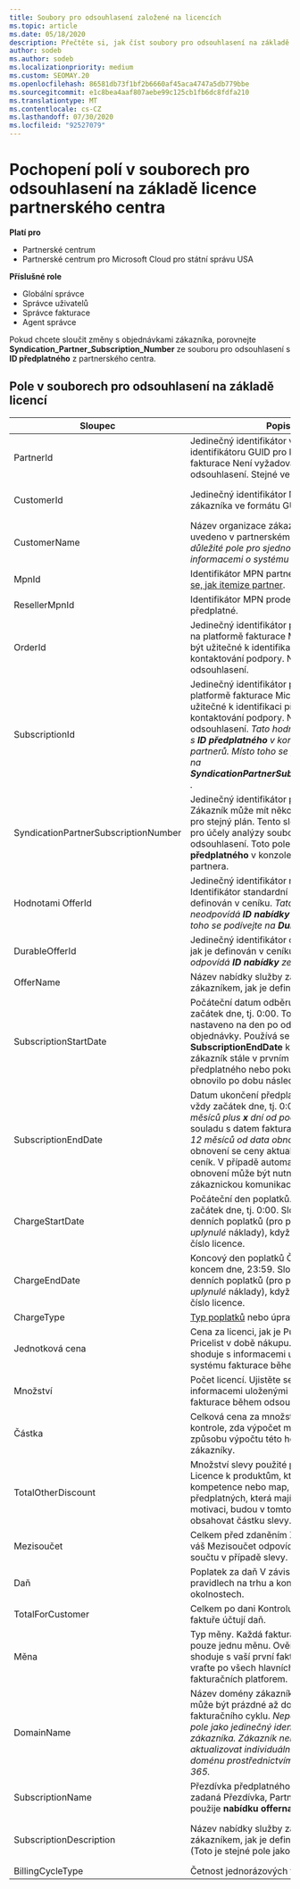 ```yaml
---
title: Soubory pro odsouhlasení založené na licencích
ms.topic: article
ms.date: 05/18/2020
description: Přečtěte si, jak číst soubory pro odsouhlasení na základě licencí v partnerském centru. Tento článek vysvětluje význam jednotlivých polí v souboru rekognoskaci založeném na licencích.
author: sodeb
ms.author: sodeb
ms.localizationpriority: medium
ms.custom: SEOMAY.20
ms.openlocfilehash: 86581db73f1bf2b6660af45aca4747a5db779bbe
ms.sourcegitcommit: e1c8bea4aaf807aebe99c125cb1fb6dc8fdfa210
ms.translationtype: MT
ms.contentlocale: cs-CZ
ms.lasthandoff: 07/30/2020
ms.locfileid: "92527079"
---
```

# <a name="understand-the-fields-in-partner-center-license-based-reconciliation-files"></a>Pochopení polí v souborech pro odsouhlasení na základě licence partnerského centra

**Platí pro**

- Partnerské centrum
- Partnerské centrum pro Microsoft Cloud pro státní správu USA

**Příslušné role**
- Globální správce
- Správce uživatelů
- Správce fakturace
- Agent správce

Pokud chcete sloučit změny s objednávkami zákazníka, porovnejte **Syndication_Partner_Subscription_Number** ze souboru pro odsouhlasení s **ID předplatného** z partnerského centra.

## <a name="fields-in-license-based-reconciliation-files"></a>Pole v souborech pro odsouhlasení na základě licencí

| Sloupec | Popis | Ukázková hodnota |
| ------ | ----------- | ------------ |
| PartnerId | Jedinečný identifikátor ve formátu identifikátoru GUID pro konkrétní entitu fakturace Není vyžadováno pro odsouhlasení. Stejné ve všech řádcích. | *8ddd03642-test-test-test-46b58d356b4e* |
| CustomerId | Jedinečný identifikátor Microsoft pro zákazníka ve formátu GUID. | *12ABCD34-001A-BCD2-987C-3210ABCD5678* |
| CustomerName | Název organizace zákazníka, jak je uvedeno v partnerském centru. *Velmi důležité pole pro sjednocení faktury s informacemi o systému* | *Test zákazníka A* |
| MpnId | Identifikátor MPN partnera CSP. Podívejte [se, jak itemize partner](use-the-reconciliation-files.md#itemize-reconciliation-files-by-partner). | *4390934* |
| ResellerMpnId | Identifikátor MPN prodejce záznamu pro předplatné.  |
| OrderId | Jedinečný identifikátor pro objednávku na platformě fakturace Microsoftu. Může být užitečné k identifikaci objednávky při kontaktování podpory. Nepoužívá se pro odsouhlasení. | *566890604832738111* |
| SubscriptionId | Jedinečný identifikátor předplatného na platformě fakturace Microsoftu Může být užitečné k identifikaci předplatného při kontaktování podpory. Nepoužívá se pro odsouhlasení. *Tato hodnota se neshoduje s **ID předplatného** v konzole pro správu partnerů. Místo toho se prosím podívejte na **SyndicationPartnerSubscriptionNumber** .* | *usCBMgAAAAAAAAIA* |
| SyndicationPartnerSubscriptionNumber | Jedinečný identifikátor předplatných. Zákazník může mít několik předplatných pro stejný plán. Tento sloupec je důležitý pro účely analýzy souborů pro odsouhlasení. Toto pole se mapuje na **ID předplatného** v konzole pro správu partnera. | *fb977ab5-test-test-test-24c8d9591708* |
| Hodnotami OfferId | Jedinečný identifikátor nabídky Identifikátor standardní nabídky, jak je definován v ceníku. *Tato hodnota neodpovídá **ID nabídky** ze ceníku. Místo toho se podívejte na **DurableOfferID** .* | *FE616D64-E9A8-40EF-843F-152E9BBEF3D1* |
| DurableOfferId | Jedinečný identifikátor odolné nabídky, jak je definován v ceníku. *Tato hodnota odpovídá **ID nabídky** ze ceníku.* | *1017D7F3-6D7F-4BFA-BDD8-79BC8F104E0C* |
| OfferName | Název nabídky služby zakoupené zákazníkem, jak je definováno v ceníku. | *Systém Microsoft Office 365 (plán E3)* |
| SubscriptionStartDate | Počáteční datum odběru Čas je vždy začátek dne, tj. 0:00. Toto pole je nastaveno na den po odeslání objednávky. Používá se ve spojení s **SubscriptionEndDate** k určení: Pokud je zákazník stále v prvním roce předplatného nebo pokud se předplatné obnovilo po dobu následujícího roku. | *2/1/2019 0:00* |
| SubscriptionEndDate | Datum ukončení předplatného Čas je vždy začátek dne, tj. 0:00. Buď *12 měsíců plus **x** dní od počátečního data* v souladu s datem fakturace partnera nebo *12 měsíců od data obnovení* . Při obnovení se ceny aktualizují na aktuální ceník. V případě automatizovaného obnovení může být nutné provést zákaznickou komunikaci. | *2/1/2019 0:00* |
| ChargeStartDate | Počáteční den poplatků. Čas je vždy začátek dne, tj. 0:00. Slouží k výpočtu denních poplatků (pro poplatky za *uplynulé* náklady), když zákazník změní číslo licence. | *2/1/2019 0:00* |
| ChargeEndDate | Koncový den poplatků Čas je vždy koncem dne, 23:59. Slouží k výpočtu denních poplatků (pro poplatky za *uplynulé* náklady), když zákazník změní číslo licence. | *2/28/2019 23:59* |
| ChargeType | [Typ poplatků](recon-file-charge-types.md) nebo úprav. | Viz [typy poplatků](recon-file-charge-types.md). |
| Jednotková cena | Cena za licenci, jak je Publikováno v Pricelist v době nákupu. Ujistěte se, že se shoduje s informacemi uloženými v systému fakturace během odsouhlasení. | *6,82* |
| Množství | Počet licencí. Ujistěte se, že se shoduje s informacemi uloženými v systému fakturace během odsouhlasení. | *2* |
| Částka | Celková cena za množství Slouží ke kontrole, zda výpočet množství odpovídá způsobu výpočtu této hodnoty pro zákazníky. | *13,32* |
| TotalOtherDiscount | Množství slevy použité pro tyto poplatky. Licence k produktům, které jsou součástí kompetence nebo map, nebo nových předplatných, která mají nárok na motivaci, budou v tomto sloupci také obsahovat částku slevy. | *2,32* |
| Mezisoučet | Celkem před zdaněním Zkontroluje, jestli váš Mezisoučet odpovídá očekávanému součtu v případě slevy. | *11* |
| Daň | Poplatek za daň V závislosti na daňových pravidlech na trhu a konkrétních okolnostech. | *0* |
| TotalForCustomer | Celkem po dani Kontroluje, jestli se na faktuře účtují daň. | *11* |
| Měna | Typ měny. Každá fakturační entita má pouze jednu měnu. Ověřte, jestli se shoduje s vaší první fakturou. Znovu se vraťte po všech hlavních aktualizacích fakturačních platforem. | *EUR* |
| DomainName | Název domény zákazníka. Toto pole může být prázdné až do druhého fakturačního cyklu. *Nepoužívejte toto pole jako jedinečný identifikátor pro zákazníka. Zákazník nebo partner může aktualizovat individuální nebo výchozí doménu prostřednictvím portálu Office 365.* | *example.onmicrosoft.com* |
| SubscriptionName | Přezdívka předplatného Pokud není zadaná Přezdívka, Partnerské centrum použije **nabídku offername** . | *PROJEKT ONLINE* |
| SubscriptionDescription | Název nabídky služby zakoupené zákazníkem, jak je definováno v ceníku. (Toto je stejné pole jako **Nabídka** .) | *PROJECT ONLINE PREMIUM BEZ PROJEKTOVÉHO KLIENTA* |
| BillingCycleType | Četnost jednorázových faktur.| *Měsíčně* |